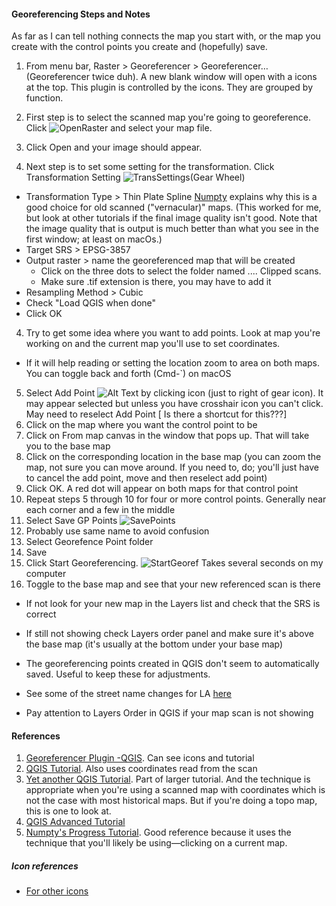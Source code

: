 #### Georeferencing Steps and Notes
As far as I can tell nothing connects the map you start with, or the map you create with the control points you create and (hopefully) save. 

1. From menu bar, Raster > Georeferencer > Georeferencer… (Georeferencer twice duh). A new blank window will open with a icons at the top. This plugin is controlled by the icons. They are grouped by function. 

1. First step is to select the scanned map you're going to georeference. Click ![OpenRaster] and select your map file. 
2. Click Open and your image should appear.
3.  Next step is to set some setting for the transformation. Click Transformation Setting ![TransSettings](Gear Wheel)
  - Transformation Type > Thin Plate Spline [Numpty](http://glaikit.org/2011/03/27/image-georeferencing-with-qgis/) explains why this is a good choice for old scanned ("vernacular)" maps. (This worked for me, but look at other tutorials if the final image quality isn't good. Note that the image quality that is output is much better than what you see in the first window; at least on macOs.)
  - Target SRS > EPSG-3857
  - Output raster > name the georeferenced map that will be created
    - Click on the three dots to select the folder named .... Clipped scans.
    - Make sure .tif extension is there, you may have to add it
  - Resampling Method > Cubic
  - Check "Load QGIS when done"
  - Click OK
4. Try to get some idea where you want to add points. Look at map you're working on and the current map you'll use to set coordinates.
- If it will help reading or setting the location zoom to area on both maps. You can toggle back and forth (Cmd-`) on macOS
5. Select Add Point ![Alt Text][AddPoint] by clicking icon (just to right of gear icon). It may appear selected but unless you have crosshair icon you can't click. May need to reselect Add Point [ Is there a shortcut for this???]
6. Click on the map where you want the control point to be
7. Click on From map canvas in the window that pops up. That will take you to the base map
8. Click on the corresponding location in the base map (you can zoom the map, not sure you can move around. If you need to, do; you'll just have to cancel the add point, move and then reselect add point)
9. Click OK. A red dot will appear on both maps for that control point
10. Repeat steps 5 through 10 for four or more control points. Generally near each corner and a few in the middle
11. Select Save GP Points ![SavePoints]
12. Probably use same name to avoid confusion
13. Select Georefence Point folder
14. Save
15. Click Start Georeferencing. ![StartGeoref] Takes several seconds on my computer
16. Toggle to the base map and see that your new referenced scan is there
  - If not look for your new map in the Layers list and check that the SRS is correct
  - If still not showing check Layers order panel and make sure it's above the base map (it's usually at the bottom under your base map)


- The georeferencing points created in QGIS don't seem to automatically saved. Useful to keep these for adjustments.
- See some of the street name changes for LA  [here](https://secure-shore-68966.herokuapp.com/streets "Croatian Restaurants site")
- Pay attention to Layers Order in QGIS if your map scan is not showing

#### References
1. [Georeferencer Plugin -QGIS](http://docs.qgis.org/2.8/en/docs/user_manual/plugins/plugins_georeferencer.html#available-transformation-algorithms). Can see icons and tutorial
2. [QGIS Tutorial](http://www.qgistutorials.com/en/docs/georeferencing_basics.html "Georeferencing Topo Sheets and Scanned Maps"). Also uses coordinates read from the scan
3. [Yet another QGIS Tutorial](https://docs.qgis.org/2.2/en/docs/training_manual/forestry/map_georeferencing.html "14.2. Lesson: Georeferencing a Map"). Part of larger tutorial. And the technique is appropriate when you're using a scanned map with coordinates which is not the case with most historical maps. But if you're doing a topo map, this is one to look at.
2. [QGIS Advanced Tutorial](http://www.qgistutorials.com/en/docs/advanced_georeferencing.html "Georeferencing Aerial Imagery")
1. [Numpty's Progress Tutorial](http://glaikit.org/2011/03/27/image-georeferencing-with-qgis/ "IMAGE GEOREFERENCING WITH QGIS"). Good reference because it uses the technique that you'll likely be using—clicking on a current map.

##### Icon references
[OpenRaster]: http://docs.qgis.org/2.8/en/_images/mActionAddRasterLayer.png "Open Raster"
[TransSettings]: http://docs.qgis.org/2.8/en/_images/mActionTransformSettings.png "Transformation Settings"
[DeletePoint]: http://docs.qgis.org/2.8/en/_images/mActionDeleteGCPPoint.png
[AddPoint]: http://docs.qgis.org/2.8/en/_images/mActionAddGCPPoint.png "Add CG Point"
[SavePoints]: http://docs.qgis.org/2.8/en/_images/mActionSaveGCPpointsAs.png "Save GCP Points As"
[StartGeoref]: http://docs.qgis.org/2.8/en/_images/mActionStartGeoref.png "Start georeferencing"

- [For other icons](http://docs.qgis.org/2.8/en/docs/user_manual/plugins/plugins_georeferencer.html#available-transformation-algorithms
)
